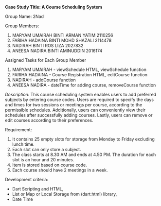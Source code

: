 **Case Study Title: A Course Scheduling System**

Group Name: 2Nad

Group Members:
1. MARYAM UMAIRAH BINTI ARMAN YATIM 2110256
2. FARIHA HADAINA BINTI MOHD SHAZALI 2114478	
3. NADIRAH BINTI ROS LIZA 2027832
4. ANEESA NADIRA BINTI AMINUDDIN 2016174

Assigned Tasks for Each Group Member
1. MARYAM UMAIRAH - viewSchedule HTML, viewSchedule function
2. FARIHA HADAINA - Course Registration HTML, editCourse function
3. NADIRAH - addCourse function
4. ANEESA NADIRA - dateTime for adding course, removeCourse function

*Description:*
This course scheduling system enables users to add preferred subjects by entering course codes. Users are required to specify the days and times for two sessions or meetings per course, according to the permissible schedules. Additionally, users can conveniently view their schedules after successfully adding courses. Lastly, users can remove or edit courses according to their preferences.

Requirement:
1. It contains 25 empty slots for storage from Monday to Friday excluding lunch time.
2. Each slot can only store a subject.
3. The class starts at 8.30 AM and ends at 4.50 PM. The duration for each slot is an hour and 20 minutes.
4. Item is stored based on course code.
5. Each course should have 2 meetings in a week.

Development criteria:
- Dart Scripting and HTML,
- List or Map or Local Storage from (dart:html) library,
- Date Time
